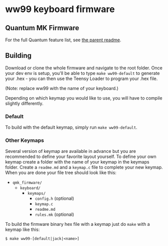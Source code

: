 ww99 keyboard firmware
======================

## Quantum MK Firmware

For the full Quantum feature list, see [the parent readme](/).

## Building

Download or clone the whole firmware and navigate to the root folder. Once your dev env is setup, you'll be able to type `make ww99-default` to generate your .hex - you can then use the Teensy Loader to program your .hex file. 

(Note: replace ww99 with the name of your keyboard.)

Depending on which keymap you would like to use, you will have to compile slightly differently.

### Default

To build with the default keymap, simply run `make ww99-default`.

### Other Keymaps

Several version of keymap are available in advance but you are recommended to define your favorite layout yourself. To define your own keymap create a folder with the name of your keymap in the keymaps folder. Create a `readme.md` and a `keymap.c` file to complete your new keymap. When you are done your file tree should look like this:

* `qmk_firmware/`
  * `keyboard/`
    * `keymaps/`
      * `config.h` (optional)
      * `keymap.c`
      * `readme.md`
      * `rules.mk` (optional)

To build the firmware binary hex file with a keymap just do `make` with a keymap like this:

```
$ make ww99-[default|jack|<name>]
```

